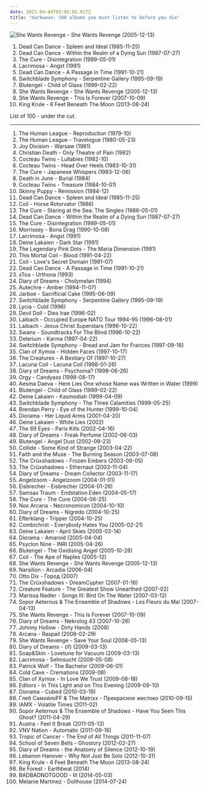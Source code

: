 ```yaml
---
date: 2021-04-04T03:02:02.017Z
title: "darkwave: 100 albums you must listen to before you die"
---
```

![She Wants Revenge - She Wants Revenge (2005-12-13)](http://coverartarchive.org/release/86427535-9abb-4681-8c88-5c651e55d62a/8353381352-500.jpg "She Wants Revenge - She Wants Revenge (2005-12-13)")
<ol class="albums">
<li data-cover="http://coverartarchive.org/release/853ee016-b10d-3118-86ed-d9c3b797eebc/15258704059-500.jpg" data-tags="darkwave" role="button">Dead Can Dance - Spleen and Ideal (1985-11-25)</li>
<li data-cover="http://coverartarchive.org/release/97e4343f-6e05-31b6-aaf4-6dba23520be4/26314567877-500.jpg" data-tags="darkwave, ethereal, gothic" role="button">Dead Can Dance - Within the Realm of a Dying Sun (1987-07-27)</li>
<li data-cover="http://coverartarchive.org/release/91fa2331-d8b4-4d1f-aa4d-53b1c54853e5/20885075891-500.jpg" data-tags="80s, new wave" role="button">The Cure - Disintegration (1989-05-01)</li>
<li data-cover="https://img.discogs.com/YXJHpQW8y46vG7hRWW_9ANNY1LI=/fit-in/600x530/filters:strip_icc():format(jpeg):mode_rgb():quality(90)/discogs-images/R-2008477-1258239023.jpeg.jpg" data-tags="gothic, darkwave" role="button">Lacrimosa - Angst (1991)</li>
<li data-cover="http://coverartarchive.org/release/1d7b01f6-e4c0-3b5d-929b-7e0bf3ce17af/5957781227-500.jpg" data-tags="darkwave, ambient, gothic, 4ad" role="button">Dead Can Dance - A Passage in Time (1991-10-21)</li>
<li data-cover="http://coverartarchive.org/release/b6344fea-c768-4ed7-bc93-90f413507d5d/7389186733-500.jpg" data-tags="darkwave, gothic" role="button">Switchblade Symphony - Serpentine Gallery (1995-09-19)</li>
<li data-cover="http://coverartarchive.org/release/6b300725-35bf-4f41-b6fd-cec5d48f077b/8769345080-500.jpg" data-tags="darkwave, gothic, ebm" role="button">Blutengel - Child of Glass (1999-02-22)</li>
<li data-cover="http://coverartarchive.org/release/86427535-9abb-4681-8c88-5c651e55d62a/8353381352-500.jpg" data-tags="darkwave" role="button">She Wants Revenge - She Wants Revenge (2005-12-13)</li>
<li data-cover="https://img.discogs.com/61hSIII3z-x_7WS7PQ6rarCSrOE=/fit-in/400x400/filters:strip_icc():format(jpeg):mode_rgb():quality(90)/discogs-images/R-9999060-1489918569-2715.jpeg.jpg" data-tags="darkwave" role="button">She Wants Revenge - This Is Forever (2007-10-09)</li>
<li data-cover="http://coverartarchive.org/release/6c433abe-415f-47e5-9bfa-44fbafee151b/5084224967-500.jpg" data-tags="post-punk" role="button">King Krule - 6 Feet Beneath The Moon (2013-08-24)</li>
</ol>
List of 100 - under the cut.
<!-- more -->

_________________

<ol class="albums">
<li data-cover="http://coverartarchive.org/release/e5ce46a7-6cd5-4890-9cc9-e307d6b5189b/16396187399-500.jpg" data-tags="electronic, new wave" role="button">
The Human League - Reproduction (1979-10)
</li>
<li data-cover="http://coverartarchive.org/release/07a9c6c3-dc06-3e0f-b4e1-18008a72e066/3775539290-500.jpg" data-tags="80s, electronic" role="button">
The Human League - Travelogue (1980-05-23)
</li>
<li data-cover="http://coverartarchive.org/release/4b92101d-8d87-4a9d-b72e-f4dda3ccfe9b/16197865801-500.jpg" data-tags="post-punk" role="button">
Joy Division - Warsaw (1981)
</li>
<li data-cover="https://via.placeholder.com/450" data-tags="deathrock" role="button">
Christian Death - Only Theatre of Pain (1982)
</li>
<li data-cover="http://coverartarchive.org/release/1240cd44-3a06-4ff2-9468-df548fed155d/2550380449-500.jpg" data-tags="pop, new wave, feminist, elegant, noisy, cold, anarchist, anarchy, anarchism, collection, chloe, indus, cdaa, eusk, kas product, cold folk, eusko, zeru, zeru ta lur, zuhurbelea, egibeltza, zentzudunerroi, euska" role="button">
Cocteau Twins - Lullabies (1982-10)
</li>
<li data-cover="https://via.placeholder.com/450" data-tags="dream pop, shoegaze" role="button">
Cocteau Twins - Head Over Heels (1983-10-31)
</li>
<li data-cover="http://coverartarchive.org/release/186edf0e-9c33-4233-8472-772c766d0f23/9667861123-500.jpg" data-tags="new wave, 80s" role="button">
The Cure - Japanese Whispers (1983-12-06)
</li>
<li data-cover="http://coverartarchive.org/release/aec2ebb1-445a-3ba6-8d60-40bf8a87adba/16084093467-500.jpg" data-tags="post-punk" role="button">
Death in June - Burial (1984)
</li>
<li data-cover="http://coverartarchive.org/release/bc6dee20-448c-387d-8eb4-a7cb737ae1b7/23441368012-500.jpg" data-tags="dream pop" role="button">
Cocteau Twins - Treasure (1984-10-01)
</li>
<li data-cover="https://via.placeholder.com/450" data-tags="industrial, electronic" role="button">
Skinny Puppy - Remission (1984-12)
</li>
<li data-cover="http://coverartarchive.org/release/853ee016-b10d-3118-86ed-d9c3b797eebc/15258704059-500.jpg" data-tags="darkwave" role="button">
Dead Can Dance - Spleen and Ideal (1985-11-25)
</li>
<li data-cover="http://coverartarchive.org/release/378a58e5-d366-3177-bae7-e63c33c1443b/21974040049-500.jpg" data-tags="industrial, experimental" role="button">
Coil - Horse Rotorvator (1986)
</li>
<li data-cover="http://coverartarchive.org/release/29ccd352-eefc-4301-9ad2-1662c0aba437/3173120841-500.jpg" data-tags="80s" role="button">
The Cure - Staring at the Sea: The Singles (1986-05-01)
</li>
<li data-cover="http://coverartarchive.org/release/97e4343f-6e05-31b6-aaf4-6dba23520be4/26314567877-500.jpg" data-tags="darkwave, ethereal, gothic" role="button">
Dead Can Dance - Within the Realm of a Dying Sun (1987-07-27)
</li>
<li data-cover="http://coverartarchive.org/release/91fa2331-d8b4-4d1f-aa4d-53b1c54853e5/20885075891-500.jpg" data-tags="80s, new wave" role="button">
The Cure - Disintegration (1989-05-01)
</li>
<li data-cover="http://coverartarchive.org/release/74678f8d-80a8-3091-ada8-89d617241547/22697273580-500.jpg" data-tags="morrissey, alternative" role="button">
Morrissey - Bona Drag (1990-10-08)
</li>
<li data-cover="https://img.discogs.com/YXJHpQW8y46vG7hRWW_9ANNY1LI=/fit-in/600x530/filters:strip_icc():format(jpeg):mode_rgb():quality(90)/discogs-images/R-2008477-1258239023.jpeg.jpg" data-tags="gothic, darkwave" role="button">
Lacrimosa - Angst (1991)
</li>
<li data-cover="https://via.placeholder.com/450" data-tags="darkwave" role="button">
Deine Lakaien - Dark Star (1991)
</li>
<li data-cover="http://coverartarchive.org/release/207716a1-0b09-3067-8867-a4ddb2a4ee86/5833103798-500.jpg" data-tags="experimental, industrial, apocalyptic folk" role="button">
The Legendary Pink Dots - The Maria Dimension (1991)
</li>
<li data-cover="http://coverartarchive.org/release/c7cea06b-a537-44ad-bd56-e27d41dcf83a/3543026986-500.jpg" data-tags="4ad" role="button">
This Mortal Coil - Blood (1991-04-22)
</li>
<li data-cover="http://coverartarchive.org/release/d6167a63-bb1a-426f-8c46-60e473c31442/6375194121-500.jpg" data-tags="industrial, experimental, electronic, acid house" role="button">
Coil - Love's Secret Domain (1991-07)
</li>
<li data-cover="http://coverartarchive.org/release/1d7b01f6-e4c0-3b5d-929b-7e0bf3ce17af/5957781227-500.jpg" data-tags="darkwave, ambient, gothic, 4ad" role="button">
Dead Can Dance - A Passage in Time (1991-10-21)
</li>
<li data-cover="http://coverartarchive.org/release/d2cde2bd-ed59-3dd8-a57b-adaf531f2142/5184068967-500.jpg" data-tags="darkwave, gothic, ethereal, neoclassic" role="button">
sToa - Urthona (1993)
</li>
<li data-cover="http://coverartarchive.org/release/6ce5ba7d-b4f3-4170-957a-75236b848706/15577446751-500.jpg" data-tags="darkwave" role="button">
Diary of Dreams - Cholymelan (1994)
</li>
<li data-cover="https://via.placeholder.com/450" data-tags="idm, ambient, electronic" role="button">
Autechre - Amber (1994-11-07)
</li>
<li data-cover="http://coverartarchive.org/release/bbdf1ec0-4ed4-4711-ad5d-06f9613c60bd/2528230057-500.jpg" data-tags="experimental, darkwave, avant-garde" role="button">
Jarboe - Sacrificial Cake (1995-06-09)
</li>
<li data-cover="http://coverartarchive.org/release/b6344fea-c768-4ed7-bc93-90f413507d5d/7389186733-500.jpg" data-tags="darkwave, gothic" role="button">
Switchblade Symphony - Serpentine Gallery (1995-09-19)
</li>
<li data-cover="http://coverartarchive.org/release/ca7d190a-4a0d-3eeb-b267-838c806e53cf/2965752806-500.jpg" data-tags="darkwave, gothic" role="button">
Lycia - Cold (1996)
</li>
<li data-cover="https://via.placeholder.com/450" data-tags="symphonic rock" role="button">
Devil Doll - Dies Irae (1996-02)
</li>
<li data-cover="http://coverartarchive.org/release/b8a86e54-532c-416f-91e7-309b05807188/6954415327-500.jpg" data-tags="industrial" role="button">
Laibach - Occupied Europe NATO Tour 1994-95 (1996-08-01)
</li>
<li data-cover="https://via.placeholder.com/450" data-tags="industrial" role="button">
Laibach - Jesus Christ Superstars (1996-10-22)
</li>
<li data-cover="http://coverartarchive.org/release/4e3e2b8a-adfb-3690-b0c3-03b78205049d/1958490670-500.jpg" data-tags="post-rock" role="button">
Swans - Soundtracks For The Blind (1996-10-22)
</li>
<li data-cover="http://coverartarchive.org/release/5a10bb6c-a45a-3a7c-8b3e-db564afae2f3/14512497121-500.jpg" data-tags="ambient" role="button">
Delerium - Karma (1997-04-22)
</li>
<li data-cover="https://img.discogs.com/ZATnvX38XMKdx-cjPg9SZ5VpVSE=/fit-in/600x535/filters:strip_icc():format(jpeg):mode_rgb():quality(90)/discogs-images/R-1527499-1226204495.jpeg.jpg" data-tags="darkwave, goth" role="button">
Switchblade Symphony - Bread and Jam for Frances (1997-09-16)
</li>
<li data-cover="https://via.placeholder.com/450" data-tags="darkwave" role="button">
Clan of Xymox - Hidden Faces (1997-10-17)
</li>
<li data-cover="http://coverartarchive.org/release/a336fe56-4553-40b8-bb99-7a6f6836ea35/13754799761-500.jpg" data-tags="post-punk" role="button">
The Creatures - A Bestiary Of (1997-10-27)
</li>
<li data-cover="http://coverartarchive.org/release/70578657-4756-4024-8836-5a1b34cb83a7/16305003945-500.jpg" data-tags="gothic metal" role="button">
Lacuna Coil - Lacuna Coil (1998-01-26)
</li>
<li data-cover="http://coverartarchive.org/release/f466d197-2b3f-41b3-beba-03d5a6a82b2e/15577523780-500.jpg" data-tags="darkwave, blaue stunden" role="button">
Diary of Dreams - Psychoma? (1998-06-26)
</li>
<li data-cover="http://coverartarchive.org/release/ab30776c-8e8b-4554-858b-b0acd7cb74c1/27009518945-500.jpg" data-tags="industrial, industrial rock" role="button">
Orgy - Candyass (1998-08-17)
</li>
<li data-cover="http://coverartarchive.org/release/88e92f78-5c3f-4f03-9f43-9eba6c46b4a4/928108006-500.jpg" data-tags="darkwave, gothic, gothic metal, symphonic metal" role="button">
Aesma Daeva - Here Lies One whose Name was Written in Water (1999)
</li>
<li data-cover="http://coverartarchive.org/release/6b300725-35bf-4f41-b6fd-cec5d48f077b/8769345080-500.jpg" data-tags="darkwave, gothic, ebm" role="button">
Blutengel - Child of Glass (1999-02-22)
</li>
<li data-cover="http://coverartarchive.org/release/330eb616-d958-40ea-a0c1-f923a8f66295/2106422638-500.jpg" data-tags="darkwave, dark wave" role="button">
Deine Lakaien - Kasmodiah (1999-04-09)
</li>
<li data-cover="http://coverartarchive.org/release/ae553fa0-e533-4e19-9d69-689961f3efba/26720928238-500.jpg" data-tags="darkwave" role="button">
Switchblade Symphony - The Three Calamities (1999-05-25)
</li>
<li data-cover="https://via.placeholder.com/450" data-tags="darkwave" role="button">
Brendan Perry - Eye of the Hunter (1999-10-04)
</li>
<li data-cover="http://coverartarchive.org/release/131b0db2-a422-4321-8b5d-ab00498cbc54/15577833583-500.jpg" data-tags="darkwave, futurepop" role="button">
Diorama - Her Liquid Arms (2001-04-20)
</li>
<li data-cover="http://coverartarchive.org/release/cacbd6c9-7136-4ed8-9695-24243064d47d/3166622070-500.jpg" data-tags="darkwave" role="button">
Deine Lakaien - White Lies (2002)
</li>
<li data-cover="http://coverartarchive.org/release/80f70658-2074-4471-b1ab-11562a783cc0/2133707556-500.jpg" data-tags="rock, finnish, gothic rock, the 69 eyes" role="button">
The 69 Eyes - Paris Kills (2002-04-16)
</li>
<li data-cover="https://via.placeholder.com/450" data-tags="darkwave" role="button">
Diary of Dreams - Freak Perfume (2002-06-03)
</li>
<li data-cover="http://coverartarchive.org/release/1b209e79-fc7e-44b5-bdd1-cf9400e3b77f/14070863696-500.jpg" data-tags="darkwave" role="button">
Blutengel - Angel Dust (2002-09-23)
</li>
<li data-cover="http://coverartarchive.org/release/003ad0e3-3b5f-4e15-8fc1-2878ff00008f/2216965260-500.jpg" data-tags="darkwave" role="button">
Collide - Some Kind of Strange (2003-04-22)
</li>
<li data-cover="https://img.discogs.com/PwLxDpKp4ZMyejyXT5CjJ_eDh8k=/fit-in/600x600/filters:strip_icc():format(jpeg):mode_rgb():quality(90)/discogs-images/R-479776-1402230122-1820.jpeg.jpg" data-tags="darkwave, gothic rock" role="button">
Faith and the Muse - The Burning Season (2003-07-08)
</li>
<li data-cover="https://via.placeholder.com/450" data-tags="darkwave" role="button">
The Crüxshadows - Frozen Embers (2003-08-05)
</li>
<li data-cover="http://coverartarchive.org/release/8ba46ce8-65b9-453f-8007-0f2d9841766c/2099083698-500.jpg" data-tags="darkwave" role="button">
The Crüxshadows - Ethernaut (2003-11-04)
</li>
<li data-cover="http://coverartarchive.org/release/6727cff4-ed37-4729-b87f-ebc351bb4a83/2106807340-500.jpg" data-tags="gothic, melancholy, darkwave, dark wave, future pop, owned cd" role="button">
Diary of Dreams - Dream Collector (2003-11-17)
</li>
<li data-cover="http://coverartarchive.org/release/58f47cac-c702-4018-ba4a-7cf3a40941a2/2610903396-500.jpg" data-tags="ambient, ethereal, darkwave, female vocalists" role="button">
Angelzoom - Angelzoom (2004-01-01)
</li>
<li data-cover="http://coverartarchive.org/release/a988c89f-dd48-331e-b945-68d31cac5733/12560262939-500.jpg" data-tags="industrial metal, neue deutsche haerte, industrial rock" role="button">
Eisbrecher - Eisbrecher (2004-01-26)
</li>
<li data-cover="https://img.discogs.com/9gzgtPKZZGt-uhtf3Q_4xyXsWWY=/fit-in/410x400/filters:strip_icc():format(jpeg):mode_rgb():quality(90)/discogs-images/R-2877466-1305269493.jpeg.jpg" data-tags="avantgarde, gothic metal, darkwave, dark gothic" role="button">
Samsas Traum - Endstation.Eden (2004-05-17)
</li>
<li data-cover="http://coverartarchive.org/release/25e2716b-2c65-3ef8-b4ff-afc96570347d/7947383918-500.jpg" data-tags="post-punk, rock, alternative" role="button">
The Cure - The Cure (2004-06-25)
</li>
<li data-cover="https://via.placeholder.com/450" data-tags="lovecraft" role="button">
Nox Arcana - Necronomicon (2004-10-10)
</li>
<li data-cover="http://coverartarchive.org/release/a15b234a-7564-36a1-ada8-ba3f1a3c3138/7000808882-500.jpg" data-tags="darkwave" role="button">
Diary of Dreams - Nigredo (2004-10-25)
</li>
<li data-cover="https://via.placeholder.com/450" data-tags="post-rock, electronic" role="button">
Efterklang - Tripper (2004-10-25)
</li>
<li data-cover="http://coverartarchive.org/release/cdb9a10b-625c-4ff9-908a-05580ea48310/9054492147-500.jpg" data-tags="industrial, ebm" role="button">
Combichrist - Everybody Hates You (2005-02-21)
</li>
<li data-cover="http://coverartarchive.org/release/a5ff0d70-f6e0-43be-bd5e-bb4db2a64889/3166613483-500.jpg" data-tags="darkwave" role="button">
Deine Lakaien - April Skies (2005-03-14)
</li>
<li data-cover="http://coverartarchive.org/release/6f59c0e6-5d8c-40f6-bb40-eb3300c0854f/15577878025-500.jpg" data-tags="electronic, synthpop, darkwave" role="button">
Diorama - Amaroid (2005-04-04)
</li>
<li data-cover="http://coverartarchive.org/release/2115e652-02b4-4916-b26f-517aa2eee039/9061551085-500.jpg" data-tags="industrial, ebm" role="button">
Psyclon Nine - INRI (2005-04-26)
</li>
<li data-cover="http://coverartarchive.org/release/59651cd9-510f-4b08-972e-a52bcdfddd0d/22005737764-500.jpg" data-tags="darkwave" role="button">
Blutengel - The Oxidising Angel (2005-10-28)
</li>
<li data-cover="http://coverartarchive.org/release/be5cc59e-366c-4354-943c-11b8b24c9a31/4847115971-500.jpg" data-tags="experimental, electronic, ambient, 2005, dark ambient, industrial" role="button">
Coil - The Ape of Naples (2005-12)
</li>
<li data-cover="http://coverartarchive.org/release/86427535-9abb-4681-8c88-5c651e55d62a/8353381352-500.jpg" data-tags="darkwave" role="button">
She Wants Revenge - She Wants Revenge (2005-12-13)
</li>
<li data-cover="https://img.discogs.com/p7NoU8uHMBWzqDzEVFc434UGxD4=/fit-in/600x536/filters:strip_icc():format(jpeg):mode_rgb():quality(90)/discogs-images/R-1289285-1207333830.jpeg.jpg" data-tags="ethereal, darkwave, neofolk" role="button">
Narsilion - Arcadia (2006-04)
</li>
<li data-cover="http://coverartarchive.org/release/f6fd5cbd-7107-4c00-b994-d45356554b1e/7404384976-500.jpg" data-tags="darkwave, gothic kircore" role="button">
Otto Dix - Город (2007)
</li>
<li data-cover="https://img.discogs.com/_BItylEPoMRHoWyzlcH5SQlGEmU=/fit-in/600x600/filters:strip_icc():format(jpeg):mode_rgb():quality(90)/discogs-images/R-881577-1337391256-5034.jpeg.jpg" data-tags="darkwave" role="button">
The Crüxshadows - DreamCypher (2007-01-16)
</li>
<li data-cover="https://img.discogs.com/-VFw6TC4whnLtPwVFicpMIyVN-8=/fit-in/600x591/filters:strip_icc():format(jpeg):mode_rgb():quality(90)/discogs-images/R-1227342-1202121963.jpeg.jpg" data-tags="gothic, darkwave" role="button">
Creature Feature - The Greatest Show Unearthed (2007-02)
</li>
<li data-cover="http://coverartarchive.org/release/6612f329-7d59-4578-8128-c2a2ec86565c/8703131155-500.jpg" data-tags="folk" role="button">
Marissa Nadler - Songs III: Bird On The Water (2007-03-12)
</li>
<li data-cover="http://coverartarchive.org/release/b8714024-d814-491e-8a21-c1cfe29a13fb/14843874387-500.jpg" data-tags="darkwave, gothic, neoclassical" role="button">
Sopor Aeternus & The Ensemble of Shadows - Les Fleurs du Mal (2007-04-13)
</li>
<li data-cover="https://img.discogs.com/61hSIII3z-x_7WS7PQ6rarCSrOE=/fit-in/400x400/filters:strip_icc():format(jpeg):mode_rgb():quality(90)/discogs-images/R-9999060-1489918569-2715.jpeg.jpg" data-tags="darkwave" role="button">
She Wants Revenge - This Is Forever (2007-10-09)
</li>
<li data-cover="https://img.discogs.com/VXCvuCumC0ijDr74rXKN30wzjGU=/fit-in/600x516/filters:strip_icc():format(jpeg):mode_rgb():quality(90)/discogs-images/R-1127655-1385493166-4294.jpeg.jpg" data-tags="darkwave" role="button">
Diary of Dreams - Nekrolog 43 (2007-10-26)
</li>
<li data-cover="http://coverartarchive.org/release/a84e64da-c7be-4bfc-a389-8313df84c8fc/8493534865-500.jpg" data-tags="darkwave, electronic, gothic" role="button">
Johnny Hollow - Dirty Hands (2008)
</li>
<li data-cover="http://coverartarchive.org/release/bd609443-4c31-48fd-b1fe-8285eb8530d5/4860307885-500.jpg" data-tags="darkwave, neoclassical" role="button">
Arcana - Raspail (2008-02-29)
</li>
<li data-cover="http://coverartarchive.org/release/1a44d18f-180b-4677-b72b-13fa2b58a7e0/9291230911-500.jpg" data-tags="new wave, darkwave" role="button">
She Wants Revenge - Save Your Soul (2008-05-13)
</li>
<li data-cover="https://img.discogs.com/bf0sE7SShKDlEIW6wELfoQ4z16k=/fit-in/500x500/filters:strip_icc():format(jpeg):mode_rgb():quality(90)/discogs-images/R-328123-1163202773.jpeg.jpg" data-tags="darkwave" role="button">
Diary of Dreams - (if) (2009-03-13)
</li>
<li data-cover="https://img.discogs.com/5ULMdii6V1Px_WEq_Gnq-FYTwV4=/fit-in/500x500/filters:strip_icc():format(jpeg):mode_rgb():quality(90)/discogs-images/R-1690134-1266618713.jpeg.jpg" data-tags="piano" role="button">
Soap&Skin - Lovetune for Vacuum (2009-03-13)
</li>
<li data-cover="https://img.discogs.com/Kdq4zcpvdewpG93Br_lK51L0EQs=/fit-in/300x300/filters:strip_icc():format(jpeg):mode_rgb():quality(90)/discogs-images/R-1767606-1242061109.jpeg.jpg" data-tags="darkwave" role="button">
Lacrimosa - Sehnsucht (2009-05-08)
</li>
<li data-cover="http://coverartarchive.org/release/4f8f41d4-895d-488d-95d0-7daec079bcd1/21698152605-500.jpg" data-tags="indie, alternative, folk, epic, fucking epic" role="button">
Patrick Wolf - The Bachelor (2009-06-01)
</li>
<li data-cover="https://img.discogs.com/UxagkkTiY21eYZjA1x1HMpHSL60=/fit-in/597x600/filters:strip_icc():format(jpeg):mode_rgb():quality(90)/discogs-images/R-1773749-1366968508-5616.jpeg.jpg" data-tags="noise, electronic, electronica, experimental, synthpop, darkwave, death industrial, hospital productions, electronic noise, shhh just dance, hood drone" role="button">
Cold Cave - Cremations (2009-08)
</li>
<li data-cover="http://coverartarchive.org/release/a1ee4be7-27c5-4b2c-a346-86f0e672078a/8760572059-500.jpg" data-tags="darkwave" role="button">
Clan of Xymox - In Love We Trust (2009-08-18)
</li>
<li data-cover="https://img.discogs.com/mTi9bBoVjAX4TqxdxLH3EhLLqu8=/fit-in/595x581/filters:strip_icc():format(jpeg):mode_rgb():quality(90)/discogs-images/R-1996333-1257597527.jpeg.jpg" data-tags="synthpop, electronic, post-punk, alternative, post-punk revival" role="button">
Editors - In This Light and on This Evening (2009-09-10)
</li>
<li data-cover="https://via.placeholder.com/450" data-tags="darkwave" role="button">
Diorama - Cubed (2010-03-19)
</li>
<li data-cover="http://coverartarchive.org/release/134edabd-913f-49af-93b1-fcb117ae69a3/22984361745-500.jpg" data-tags="gothic, darkwave, gothic rock, synth-rock" role="button">
Глеб СамойлоFF & The Matrixx - Прекрасное жестоко (2010-09-15)
</li>
<li data-cover="https://img.discogs.com/QQ5PeCZFtM8w8mfWep4zgaF5U6A=/fit-in/600x600/filters:strip_icc():format(jpeg):mode_rgb():quality(90)/discogs-images/R-2747395-1299228310.jpeg.jpg" data-tags="electronic" role="button">
IAMX - Volatile Times (2011-02)
</li>
<li data-cover="https://img.discogs.com/OBXabjOlW7iwjlBVmR8zzxGV03s=/fit-in/550x486/filters:strip_icc():format(jpeg):mode_rgb():quality(90)/discogs-images/R-2839504-1378754347-5960.jpeg.jpg" data-tags="darkwave" role="button">
Sopor Aeternus & The Ensemble of Shadows - Have You Seen This Ghost? (2011-04-29)
</li>
<li data-cover="http://coverartarchive.org/release/5e8aec59-129c-4cb4-b894-5e59edb5c4ca/4261741516-500.jpg" data-tags="indie electronic, new wave, alternative, synthpop" role="button">
Austra - Feel It Break (2011-05-13)
</li>
<li data-cover="http://coverartarchive.org/release/5e869c53-5b57-4458-8899-aff5f31cee0a/14915977092-500.jpg" data-tags="futurepop" role="button">
VNV Nation - Automatic (2011-09-16)
</li>
<li data-cover="http://coverartarchive.org/release/a89ea8b7-17cf-48dd-b253-d6a44c1ba5d9/28421550599-500.jpg" data-tags="darkwave, 10s, downwards, psychedelic snake venom" role="button">
Tropic of Cancer - The End of All Things (2011-11-07)
</li>
<li data-cover="http://coverartarchive.org/release/70269af0-7dd9-4259-922e-06d175ee5d29/11038884047-500.jpg" data-tags="dream pop" role="button">
School of Seven Bells - Ghostory (2012-02-27)
</li>
<li data-cover="http://coverartarchive.org/release/88af2dfc-e412-4771-a7de-1eece6770c0d/7825877218-500.jpg" data-tags="darkwave" role="button">
Diary of Dreams - the Anatomy of Silence (2012-10-19)
</li>
<li data-cover="https://img.discogs.com/IAmoLAPsEIXTkFr7mfeIunejKWg=/fit-in/585x589/filters:strip_icc():format(jpeg):mode_rgb():quality(90)/discogs-images/R-3799973-1367748404-4046.jpeg.jpg" data-tags="goth, post-punk, gothic, progressive trance, darkwave, coldwave, 2010s, dead scarlet records" role="button">
Lebanon Hanover - Why Not Just Be Solo (2012-10-31)
</li>
<li data-cover="http://coverartarchive.org/release/6c433abe-415f-47e5-9bfa-44fbafee151b/5084224967-500.jpg" data-tags="post-punk" role="button">
King Krule - 6 Feet Beneath The Moon (2013-08-24)
</li>
<li data-cover="http://coverartarchive.org/release/438ce714-5357-4d4e-9a80-bdf72a3cb077/6764114462-500.jpg" data-tags="post-punk, dream pop" role="button">
Be Forest - Earthbeat (2014)
</li>
<li data-cover="http://coverartarchive.org/release/4a681db6-3146-4166-b997-6db77bf796dc/7584904311-500.jpg" data-tags="jazz" role="button">
BADBADNOTGOOD - III (2014-05-03)
</li>
<li data-cover="https://img.discogs.com/aNaU17z_kgJr1ATCVe4dsyedENw=/fit-in/600x600/filters:strip_icc():format(jpeg):mode_rgb():quality(90)/discogs-images/R-6334097-1416722384-6607.jpeg.jpg" data-tags="indie pop, american, darkwave, the voice, dead to me, dollhouse, gothic pop, carousel, bittersweet tragedy, melanie martinez" role="button">
Melanie Martinez - Dollhouse (2014-07-24)
</li>
</ol>